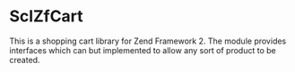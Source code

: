 SclZfCart
=========

This is a shopping cart library for Zend Framework 2. The module provides
interfaces which can but implemented to allow any sort of product to be created.
